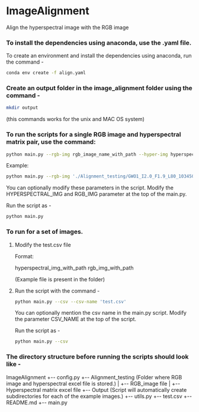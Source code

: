 # ImageAlignment
Align the hyperspectral image with the RGB image

### To install the dependencies using anaconda, use the .yaml file. 
To create an environment and install the dependencies using anaconda, run the command -
```bash
conda env create -f align.yaml
```
### Create an output folder in the image_alignment folder using the command -
```bash
mkdir output
```
(this commands works for the unix and MAC OS system)


### To run the scripts for a single RGB image and hyperspectral matrix pair, use the command:
```bash
python main.py --rgb-img rgb_image_name_with_path --hyper-img hyperspectral_image_name_with_path
```
Example:
```bash
python main.py --rgb-img './Alignment_testing/GWO1_I2.0_F1.9_L80_103450_0_0_0_rgb.jpg' --hyper-img './Alignment_testing/GWO1_I2.0_F1.9_L80_103450_0_0_0.xlsx'
```

You can optionally modify these parameters in the script. Modify the HYPERSPECTRAL_IMG and RGB_IMG parameter at the top of the main.py.

Run the script as -
```bash
python main.py
```

### To run for a set of images.
1. Modify the test.csv file 

    Format:
    
    hyperspectral_img_with_path rgb_img_with_path
    
    (Example file is present in the folder)

2. Run the script with the command - 
    ```bash
    python main.py --csv --csv-name 'test.csv'
    ```
    
    You can optionally mention the csv name in the main.py script. Modify the parameter CSV_NAME at the top of the script.

    Run the script as -
    ```bash
    python main.py --csv
    ```
    
### The directory structure before running the scripts should look like -
ImageAlignment
+-- config.py
+-- Alignment_testing (Folder where RGB image and hyperspectral excel file is stored.)
|   +-- RGB_image file
|   +-- Hyperspectral matrix excel file
+-- Output (Script will automatically create subdirectories for each of the example images.)
+-- utils.py
+-- test.csv
+-- README.md
+-- main.py
        

